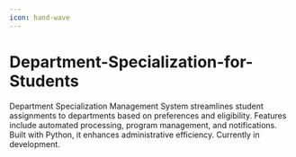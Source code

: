 ```yaml
---
icon: hand-wave
---
```


# Department-Specialization-for-Students

Department Specialization Management System streamlines student assignments to departments based on preferences and eligibility. Features include automated processing, program management, and notifications. Built with Python, it enhances administrative efficiency. Currently in development.
